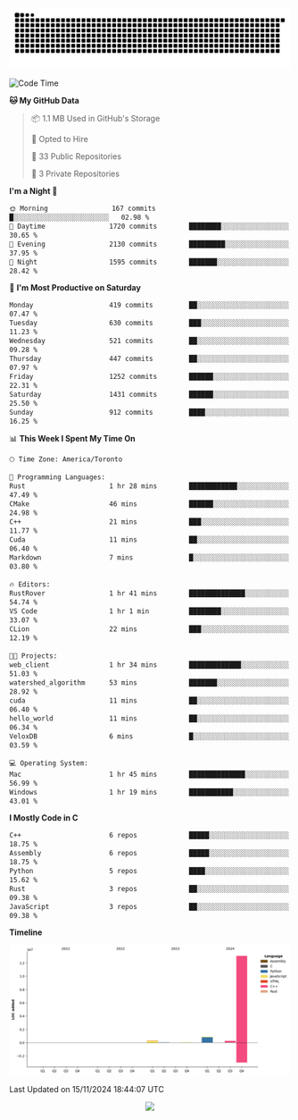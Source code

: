 <picture>
  <source media="(prefers-color-scheme: dark)" srcset="https://raw.githubusercontent.com/kkli08/kkli08/output/github-contribution-grid-snake-dark.svg">
  <source media="(prefers-color-scheme: light)" srcset="https://raw.githubusercontent.com/kkli08/kkli08/output/github-contribution-grid-snake.svg">
  <img alt="github contribution grid snake animation" src="https://raw.githubusercontent.com/kkli08/kkli08/output/github-contribution-grid-snake.svg">
</picture>


<!--START_SECTION:waka-->
![Code Time](http://img.shields.io/badge/Code%20Time-86%20hrs%206%20mins-blue)

**🐱 My GitHub Data** 

> 📦 1.1 MB Used in GitHub's Storage 
 > 
> 💼 Opted to Hire
 > 
> 📜 33 Public Repositories 
 > 
> 🔑 3 Private Repositories 
 > 
**I'm a Night 🦉** 

```text
🌞 Morning                167 commits         █░░░░░░░░░░░░░░░░░░░░░░░░   02.98 % 
🌆 Daytime                1720 commits        ████████░░░░░░░░░░░░░░░░░   30.65 % 
🌃 Evening                2130 commits        █████████░░░░░░░░░░░░░░░░   37.95 % 
🌙 Night                  1595 commits        ███████░░░░░░░░░░░░░░░░░░   28.42 % 
```
📅 **I'm Most Productive on Saturday** 

```text
Monday                   419 commits         ██░░░░░░░░░░░░░░░░░░░░░░░   07.47 % 
Tuesday                  630 commits         ███░░░░░░░░░░░░░░░░░░░░░░   11.23 % 
Wednesday                521 commits         ██░░░░░░░░░░░░░░░░░░░░░░░   09.28 % 
Thursday                 447 commits         ██░░░░░░░░░░░░░░░░░░░░░░░   07.97 % 
Friday                   1252 commits        ██████░░░░░░░░░░░░░░░░░░░   22.31 % 
Saturday                 1431 commits        ██████░░░░░░░░░░░░░░░░░░░   25.50 % 
Sunday                   912 commits         ████░░░░░░░░░░░░░░░░░░░░░   16.25 % 
```


📊 **This Week I Spent My Time On** 

```text
🕑︎ Time Zone: America/Toronto

💬 Programming Languages: 
Rust                     1 hr 28 mins        ████████████░░░░░░░░░░░░░   47.49 % 
CMake                    46 mins             ██████░░░░░░░░░░░░░░░░░░░   24.98 % 
C++                      21 mins             ███░░░░░░░░░░░░░░░░░░░░░░   11.77 % 
Cuda                     11 mins             ██░░░░░░░░░░░░░░░░░░░░░░░   06.40 % 
Markdown                 7 mins              █░░░░░░░░░░░░░░░░░░░░░░░░   03.80 % 

🔥 Editors: 
RustRover                1 hr 41 mins        ██████████████░░░░░░░░░░░   54.74 % 
VS Code                  1 hr 1 min          ████████░░░░░░░░░░░░░░░░░   33.07 % 
CLion                    22 mins             ███░░░░░░░░░░░░░░░░░░░░░░   12.19 % 

🐱‍💻 Projects: 
web_client               1 hr 34 mins        █████████████░░░░░░░░░░░░   51.03 % 
watershed_algorithm      53 mins             ███████░░░░░░░░░░░░░░░░░░   28.92 % 
cuda                     11 mins             ██░░░░░░░░░░░░░░░░░░░░░░░   06.40 % 
hello_world              11 mins             ██░░░░░░░░░░░░░░░░░░░░░░░   06.34 % 
VeloxDB                  6 mins              █░░░░░░░░░░░░░░░░░░░░░░░░   03.59 % 

💻 Operating System: 
Mac                      1 hr 45 mins        ██████████████░░░░░░░░░░░   56.99 % 
Windows                  1 hr 19 mins        ███████████░░░░░░░░░░░░░░   43.01 % 
```

**I Mostly Code in C** 

```text
C++                      6 repos             █████░░░░░░░░░░░░░░░░░░░░   18.75 % 
Assembly                 6 repos             █████░░░░░░░░░░░░░░░░░░░░   18.75 % 
Python                   5 repos             ████░░░░░░░░░░░░░░░░░░░░░   15.62 % 
Rust                     3 repos             ██░░░░░░░░░░░░░░░░░░░░░░░   09.38 % 
JavaScript               3 repos             ██░░░░░░░░░░░░░░░░░░░░░░░   09.38 % 
```



**Timeline**

![Lines of Code chart](https://raw.githubusercontent.com/kkli08/kkli08/main/assets/bar_graph.png)


 Last Updated on 15/11/2024 18:44:07 UTC
<!--END_SECTION:waka-->


<div align="center">
    <img  src="https://github-readme-streak-stats.herokuapp.com/?user=kkli08&theme=cobalt" />
</div>

<br/>
<br/>
<br/>
